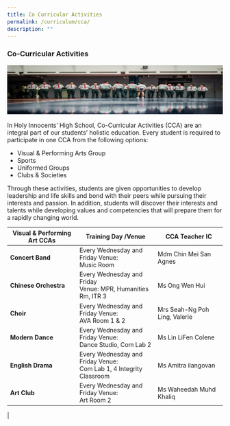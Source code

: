 ```yaml
---
title: Co Curricular Activities
permalink: /curriculum/cca/
description: ""
---
```

### **Co-Curricular Activities**

![](/images/cca.jpg)

In Holy Innocents’ High School, Co-Curricular Activities (CCA) are an integral part of our students’ holistic education. Every student is required to participate in one CCA from the following options:

*   Visual & Performing Arts Group
*   Sports 
*   Uniformed Groups
*   Clubs & Societies

Through these activities, students are given opportunities to develop leadership and life skills and bond with their peers while pursuing their interests and passion. In addition, students will discover their interests and talents while developing values and competencies that will prepare them for a rapidly changing world.

| Visual & Performing               Art CCAs |                Training              Day /Venue |  CCA Teacher IC |
|---|---|---|
| **Concert Band** | Every Wednesday and Friday Venue:<br> Music Room           | Mdm Chin Mei San Agnes  |
|  **Chinese Orchestra** | Every Wednesday and Friday<br> Venue: MPR, Humanities Rm, ITR 3  |  Ms Ong Wen Hui |
| **Choir** |  Every Wednesday and Friday Venue:<br> AVA Room 1 & 2  |  Mrs Seah-Ng Poh Ling, Valerie  |
| **Modern Dance** | Every Wednesday and Friday Venue:<br> Dance Studio, Com Lab 2  |  Ms Lin LiFen Colene |
| **English Drama** |  Every Wednesday and Friday Venue:<br> Com Lab 1, 4 Integrity Classroom | Ms Amitra ilangovan  |
|   **Art Club**  |  Every Wednesday and Friday Venue: <br>Art Room 2 |  Ms Waheedah Muhd Khaliq |
|